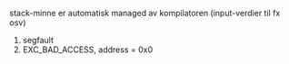 stack-minne er automatisk managed av kompilatoren (input-verdier til fx osv)


1) segfault
2) EXC_BAD_ACCESS, address = 0x0